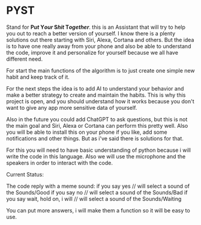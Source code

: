 # PYST
Stand for **P*ut* Y*our* S*hit* T*ogether***. this is an Assistant that will try to help you out to reach a better version of yourself. I know there is a plenty solutions out there starting with Siri, Alexa, Cortana and others. But the idea is to have one really away from your phone and also be able to understand the code, improve it and personalize for yourself because we all have different need.

For start the main functions of the algorithm is to just create one simple new habit and keep track of it.

For the next steps the idea is to add AI to understand your behavior and make a better strategy to create and maintain the habits. This is why this project is open, and you should understand how it works because you don't want to give any app more sensitive data of yourself.

Also in the future you could add ChatGPT to ask questions, but this is not the main goal and Siri, Alexa or Cortana can perform this pretty well. Also you will be able to install this on your phone if you like, add some notifications and other things. But as i've said there is solutions for that.

For this you will need to have basic understanding of python because i will write the code in this language. Also we will use the microphone and the speakers in order to interact with the code.

Current Status:

The code reply with a meme sound:
if you say yes // will select a sound of the Sounds/Good
if you say no // will select a sound of the Sounds/Bad
if you say wait, hold on, i will // will select a sound of the Sounds/Waiting

You can put more answers, i will make them a function so it will be easy to use.
